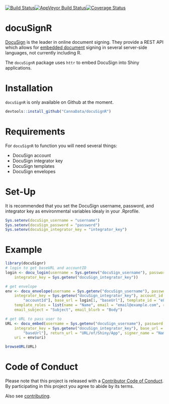 
[![Build Status](https://travis-ci.org/CannaData/docuSignr.svg?branch=master)](https://travis-ci.org/CannaData/docuSignr)[![AppVeyor Build Status](https://ci.appveyor.com/api/projects/status/github/CannaData/docuSignR?branch=master&svg=true)](https://ci.appveyor.com/project/CannaData/docuSignR)[![Coverage Status](https://img.shields.io/codecov/c/github/CannaData/docuSignr/master.svg)](https://codecov.io/github/CannaData/docuSignr?branch=master)

docuSignR
=========

[DocuSign](https://www.docusign.com/) is the leader in online document signing. They provide a REST API which allows for [embedded document](https://www.docusign.com/developer-center/recipes/signing-from-your-app) signing in several server-side languages, not currently including R.

The `docuSignR` package uses `httr` to embed DocuSign into Shiny applications.

Installation
============

`docuSignR` is only available on Github at the moment.

``` r
devtools::install_github("CannaData/docuSignR")
```

Requirements
============

For `docuSignR` to function you will need several things:

-   DocuSign account
-   DocuSign integrator key
-   DocuSign templates
-   DocuSign envelopes

Set-Up
======

It is recommended that you set the DocuSign username, password, and integrator key as environmental variables idealy in your .Rprofile.

``` r
Sys.setenv(docuSign_username = "username")
Sys.setenv(docuSign_password = "password")
Sys.setenv(docuSign_integrator_key = "integrator_key")
```

Example
=======

``` r
library(docuSignr)
# login to get baseURL and accountID
login <- docu_login(username = Sys.getenv("docuSign_username"), password = Sys.getenv("docuSign_password"), 
    integrator_key = Sys.getenv("docuSign_integrator_key"))

# get envelope
env <- docu_envelope(username = Sys.getenv("docuSign_username"), password = Sys.getenv("docuSign_password"), 
    integrator_key = Sys.getenv("docuSign_integrator_key"), account_id = login[1, 
        "accountId"], base_url = login[1, "baseUrl"], template_id = "e86ad42d-f935-4a95-8019-c9e2c902de15", 
    template_roles = list(name = "Name", email = "email@example.com", roleName = "Role"), 
    email_subject = "Subject", email_blurb = "Body")

# get URL to pass user to
URL <- docu_embed(username = Sys.getenv("docuSign_username"), password = Sys.getenv("docuSign_password"), 
    integrator_key = Sys.getenv("docuSign_integrator_key"), base_url = login[1, 
        "baseUrl"], return_url = "URL/of/Shiny/App", signer_name = "Name", client_user_id = "1", 
    uri = env$uri)

browseURL(URL)
```

Code of Conduct
===============

Please note that this project is released with a [Contributor Code of Conduct](CONDUCT.md). By participating in this project you agree to abide by its terms.

Also see [contributing](CONTRIBUTE.md).

